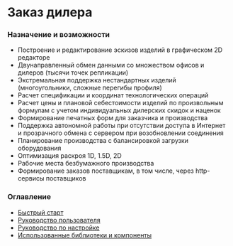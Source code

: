 # Заказ дилера

### Назначение и возможности
- Построение и редактирование эскизов изделий в графическом 2D редакторе
- Двунаправленный обмен данными со множеством офисов и дилеров (тысячи точек репликации)
- Экстремальная поддержка нестандартных изделий (многоугольники, сложные перегибы профиля)
- Расчет спецификации и координат технологических операций
- Расчет цены и плановой себестоимости изделий по произвольным формулам с учетом индивидуальных дилерских скидок и наценок
- Формирование печатных форм для заказчика и производства
- Поддержка автономной работы при отсутствии доступа в Интернет и прозрачного обмена с сервером при возобновлении соединения
- Планирование производства с балансировкой загрузки оборудования
- Оптимизация раскроя 1D, 1.5D, 2D
- Рабочие места безбумажного производства
- Формирование заказов поставщикам, в том числе, через http-сервисы поставщиков

### Оглавление
- [Быстрый старт](./quick_start.md)
- [Руководство пользователя](./users_guide.md)
- [Руководство по настройке](./tune_guide.md)
- [Использованные библиотеки и компоненты](/about)
